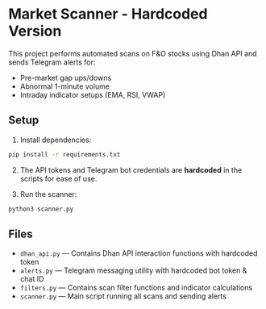 # Market Scanner - Hardcoded Version

This project performs automated scans on F&O stocks using Dhan API and sends Telegram alerts for:

- Pre-market gap ups/downs
- Abnormal 1-minute volume
- Intraday indicator setups (EMA, RSI, VWAP)

## Setup

1. Install dependencies:

```bash
pip install -r requirements.txt
```

2. The API tokens and Telegram bot credentials are **hardcoded** in the scripts for ease of use.

3. Run the scanner:

```bash
python3 scanner.py
```

## Files

- `dhan_api.py` — Contains Dhan API interaction functions with hardcoded token
- `alerts.py` — Telegram messaging utility with hardcoded bot token & chat ID
- `filters.py` — Contains scan filter functions and indicator calculations
- `scanner.py` — Main script running all scans and sending alerts